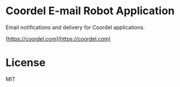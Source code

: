 # Coordel E-mail Robot Application
Email notifications and delivery for Coordel applications.

[https://coordel.com](https://coordel.com)

# License
MIT

  
